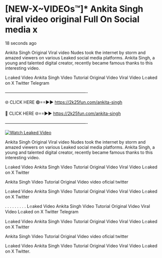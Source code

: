 # [NEW-X~VIDEOs™]* Ankita Singh viral video original Full On Social media x

18 seconds ago

Ankita Singh Original Viral video Nudes took the internet by storm and amazed viewers on various Leaked social media platforms. Ankita Singh, a young and talented digital creator, recently became famous thanks to this interesting video.

L𝚎aked Video Ankita Singh Video Tutorial Original Video Viral Video L𝚎aked on X Twitter Telegram

———————————————————-

🌐 CLICK HERE 🟢==►► https://2k25fun.com/ankita-singh

🔴 CLICK HERE 🌐==►► https://2k25fun.com/ankita-singh

———————————————————-

[![Watch Leaked Video](https://miro.medium.com/v2/resize:fit:828/format:webp/1*cilzJN44JGOrTw9NJCrNHA.gif "Watch Leaked Video")](https://2k25fun.com/ankita-singh)

Ankita Singh Original Viral video Nudes took the internet by storm and amazed viewers on various Leaked social media platforms. Ankita Singh, a young and talented digital creator, recently became famous thanks to this interesting video.

L𝚎aked Video Ankita Singh Video Tutorial Original Video Viral Video L𝚎aked on X Twitter

Ankita Singh Video Tutorial Original Video video oficial twitter

L𝚎aked Video Ankita Singh Video Tutorial Original Video Viral Video L𝚎aked on X Twitter

. . . . . . . . . L𝚎aked Video Ankita Singh Video Tutorial Original Video Viral Video L𝚎aked on X Twitter Telegram

L𝚎aked Video Ankita Singh Video Tutorial Original Video Viral Video L𝚎aked on X Twitter

Ankita Singh Video Tutorial Original Video video oficial twitter

L𝚎aked Video Ankita Singh Video Tutorial Original Video Viral Video L𝚎aked on X Twitter.